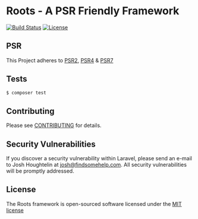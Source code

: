 # Roots - A PSR Friendly Framework #
[![Build Status](https://travis-ci.org/CodeJetNet/roots.svg)](https://travis-ci.org/CodeJetNet/roots)
[![License](https://poser.pugx.org/codejet/roots/license.svg)](https://packagist.org/packages/codejet/roots)

## PSR ##

This Project adheres to [PSR2][link-psr2], [PSR4][link-psr4] & [PSR7][link-psr7]

## Tests

```bash
$ composer test
```

## Contributing

Please see [CONTRIBUTING](CONTRIBUTING.md) for details.

## Security Vulnerabilities

If you discover a security vulnerability within Laravel, please send an e-mail to Josh Houghtelin at josh@findsomehelp.com. All security vulnerabilities will be promptly addressed.

## License

The Roots framework is open-sourced software licensed under the [MIT license](http://opensource.org/licenses/MIT)

[link-psr2]: https://github.com/php-fig/fig-standards/blob/master/accepted/PSR-2-coding-style-guide.md
[link-psr4]: https://github.com/php-fig/fig-standards/blob/master/accepted/PSR-4-autoloader.md
[link-psr7]: https://github.com/php-fig/fig-standards/blob/master/accepted/PSR-7-http-message.md